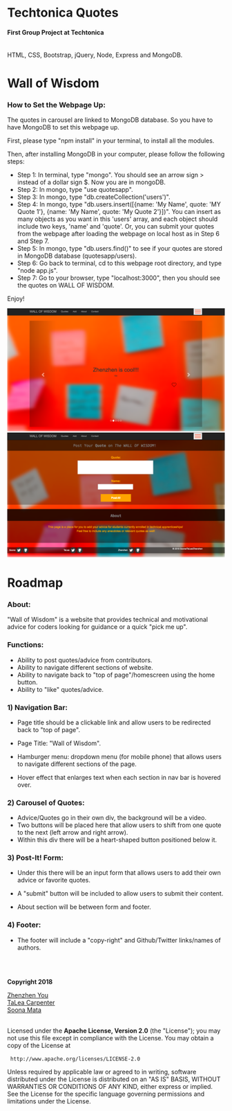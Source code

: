# Techtonica Quotes
<h4>First Group Project at Techtonica</h4>
<br>
HTML, CSS, Bootstrap, jQuery, Node, Express and MongoDB.

# Wall of Wisdom

<h3>How to Set the Webpage Up:</h3>

<p>The quotes in carousel are linked to MongoDB database. So you have to have MongoDB to set this webpage up.</p>
<p>First, please type "npm install" in your terminal, to install all the modules.</p>
<p>Then, after installing MongoDB in your computer, please follow the following steps:</p>

* Step 1: In terminal, type "mongo". You should see an arrow sign > instead of a dollar sign $. Now you are in mongoDB.
* Step 2: In mongo, type "use quotesapp".
* Step 3: In mongo, type "db.createCollection('users')".
* Step 4: In mongo, type "db.users.insert([{name: 'My Name', quote: 'MY Quote 1'}, {name: 'My Name', quote: 'My Quote 2'}])". You can insert as many objects as you want in this 'users' array, and each object should include two keys, 'name' and 'quote'. 
Or, you can submit your quotes from the webpage after loading the webpage on local host as in Step 6 and Step 7.
* Step 5: In mongo, type "db.users.find()" to see if your quotes are stored in MongoDB database (quotesapp/users).
* Step 6: Go back to terminal, cd to this webpage root directory, and type "node app.js".
* Step 7: Go to your browser, type "localhost:3000", then you should see the quotes on WALL OF WISDOM.

Enjoy!

<img src="public/images/webpage.png" alt="webpage-screenshot1"/>
<img src="public/images/webpage2.png" alt="webpage-screenshot2"/>

# Roadmap

<h3>About: </h3>

"Wall of Wisdom" is a website that provides technical and motivational advice for coders looking for guidance or a quick "pick me up".


<h3>Functions:</h3>

* Ability to post quotes/advice from contributors.
* Ability to navigate different sections of website.
* Ability to navigate back to "top of page"/homescreen using the home button.
* Ability to "like" quotes/advice.


<h3>1) Navigation Bar:</h3>

* Page title should be a clickable link and allow users to be redirected back to "top of page". 
* Page Title: "Wall of Wisdom".

* Hamburger menu: dropdown menu (for mobile phone) that allows users to navigate different sections of the page. 
* Hover effect that enlarges text when each section in nav bar is hovered over.

<h3>2) Carousel of Quotes:</h3>

* Advice/Quotes go in their own div, the background will be a video.
* Two buttons will be placed here that allow users to shift from one quote to the next (left arrow and right arrow).
* Within this div there will be a heart-shaped button positioned below it.

<h3>3) Post-It! Form:</h3>

* Under this there will be an input form that allows users to add their own advice or favorite quotes. 
* A "submit" button will be included to allow users to submit their content.

* About section will be between form and footer.

<h3>4) Footer:</h3>

* The footer will include a "copy-right" and Github/Twitter links/names of authors.


<br>
<br>

<p><b>Copyright 2018</b></p>
<a href="https://github.com/zzyou" target="_blank">Zhenzhen You</a>
<br>
<a href="https://github.com/TaLeaMonet" target="_blank">TaLea Carpenter</a>
<br>
<a href="https://github.com/SoonaMata" target="_blank">Soona Mata</a>
<br>
<br>
<p>
  Licensed under the <b>Apache License, Version 2.0</b> (the "License");
you may not use this file except in compliance with the License.
You may obtain a copy of the License at
  
     http://www.apache.org/licenses/LICENSE-2.0

  Unless required by applicable law or agreed to in writing, software
distributed under the License is distributed on an "AS IS" BASIS,
WITHOUT WARRANTIES OR CONDITIONS OF ANY KIND, either express or implied.
See the License for the specific language governing permissions and
limitations under the License.
</p>
